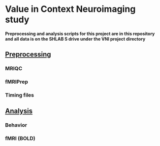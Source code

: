 # Value in Context Neuroimaging study 

#### Preprocessing and analysis scripts for this project are in this repository and all data is on the SHLAB S drive under the VNI project directory

## [Preprocessing](./preprocessing)
### MRIQC
### fMRIPrep
### Timing files

## [Analysis](./analysis)
### Behavior
### fMRI (BOLD)


